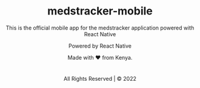 <div align="center">

# medstracker-mobile

<!--Status badges-->


This is the official mobile app for the medstracker application powered with React Native


Powered by React Native

Made with :heart: from Kenya.

#

All Rights Reserved | &copy; 2022

</div>
